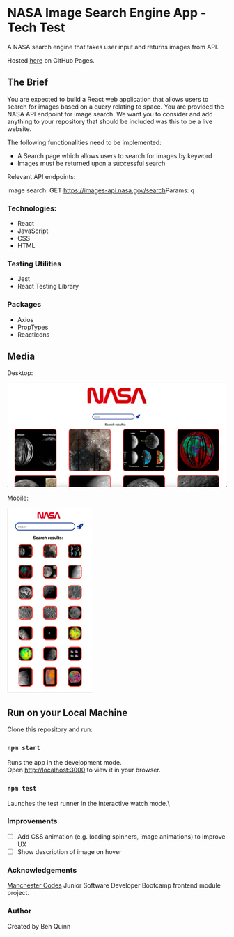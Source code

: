 # NASA Image Search Engine App - Tech Test

A NASA search engine that takes user input and returns images from API.

Hosted [here](https://benjQuinn.github.io/React-Technical-Test) on GitHub Pages.

## The Brief

You are expected to build a React web application that allows users to search for images based on a query relating to space. You are provided the NASA API endpoint for image search.
We want you to consider and add anything to your repository that should be included was this to be a live website.

The following functionalities need to be implemented:
- A Search page which allows users to search for images by keyword
- Images must be returned upon a successful search

Relevant API endpoints:

image search:
GET​​ ​​https://images-api.nasa.gov/search ​Params: ​​q

### Technologies: 

- React
- JavaScript
- CSS
- HTML

### Testing Utilities

- Jest
- React Testing Library

### Packages

- Axios
- PropTypes
- ReactIcons

## Media
Desktop:

![NASA App Desktop](./src/images/app-desktop.png)

Mobile:

![NASA App Mobile](./src/images/app-phone.png)

## Run on your Local Machine

Clone this repository and run:

### `npm start`

Runs the app in the development mode.\
Open [http://localhost:3000](http://localhost:3000) to view it in your browser.

### `npm test`

Launches the test runner in the interactive watch mode.\

### Improvements

- [ ] Add CSS animation (e.g. loading spinners, image animations) to improve UX
- [ ] Show description of image on hover

### Acknowledgements

[Manchester Codes](https://github.com/MCRcodes) Junior Software Developer Bootcamp frontend module project.

### Author

Created by Ben Quinn
